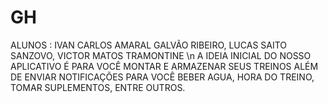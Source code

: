 # GH
ALUNOS : IVAN CARLOS AMARAL GALVÃO RIBEIRO, LUCAS SAITO SANZOVO, VICTOR MATOS TRAMONTINE \n
A IDEIA INICIAL DO NOSSO APLICATIVO É PARA VOCÊ MONTAR E ARMAZENAR SEUS TREINOS
ALÉM DE ENVIAR NOTIFICAÇÕES PARA VOCÊ BEBER AGUA, HORA DO TREINO, TOMAR SUPLEMENTOS, ENTRE OUTROS.
